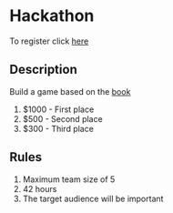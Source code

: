 # Hackathon
To register click [here](http://goo.gl/forms/VGoa53uRuf)

## Description
Build a game based on the [book](http://tinyurl.com/PitResource)

1. $1000 - First place
2. $500 - Second place
3. $300 - Third place

## Rules
1. Maximum team size of 5
2. 42 hours
3. The target audience will be important
